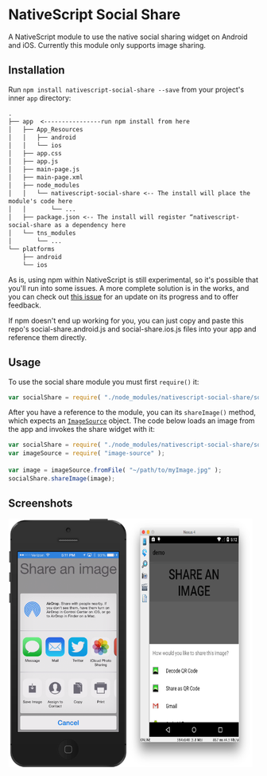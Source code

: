 # NativeScript Social Share

A NativeScript module to use the native social sharing widget on Android and iOS. Currently this module only supports image sharing.

## Installation

Run `npm install nativescript-social-share --save` from your project's inner `app` directory:

```
.
├── app  <----------------run npm install from here
│   ├── App_Resources
│   │   ├── android
│   │   └── ios
│   ├── app.css
│   ├── app.js
│   ├── main-page.js
│   ├── main-page.xml
│   ├── node_modules
│   │   └── nativescript-social-share <-- The install will place the module's code here
│   │       └── ...
│   ├── package.json <-- The install will register “nativescript-social-share as a dependency here
│   └── tns_modules
│       └── ...
└── platforms
    ├── android
    └── ios
```

As is, using npm within NativeScript is still experimental, so it's possible that you'll run into some issues. A more complete solution is in the works, and you can check out [this issue](https://github.com/NativeScript/nativescript-cli/issues/362) for an update on its progress and to offer feedback.

If npm doesn't end up working for you, you can just copy and paste this repo's social-share.android.js and social-share.ios.js files into your app and reference them directly.

## Usage

To use the social share module you must first `require()` it:

``` js
var socialShare = require( "./node_modules/nativescript-social-share/social-share" );
```

After you have a reference to the module, you can its `shareImage()` method, which expects an [`ImageSource`](http://docs.nativescript.org/ApiReference/image-source/ImageSource.html) object. The code below loads an image from the app and invokes the share widget with it:

``` js
var socialShare = require( "./node_modules/nativescript-social-share/social-share" );
var imageSource = require( "image-source" );

var image = imageSource.fromFile( "~/path/to/myImage.jpg" );
socialShare.shareImage(image);
```

## Screenshots

<div>
	<img alt="" src="screenshots/ios.png" style="max-width: 50%; height: 500px; float: left;">
	<img alt="" src="screenshots/android.png" style="max-width: 50%; height: 500px; float: left;">
</div>
